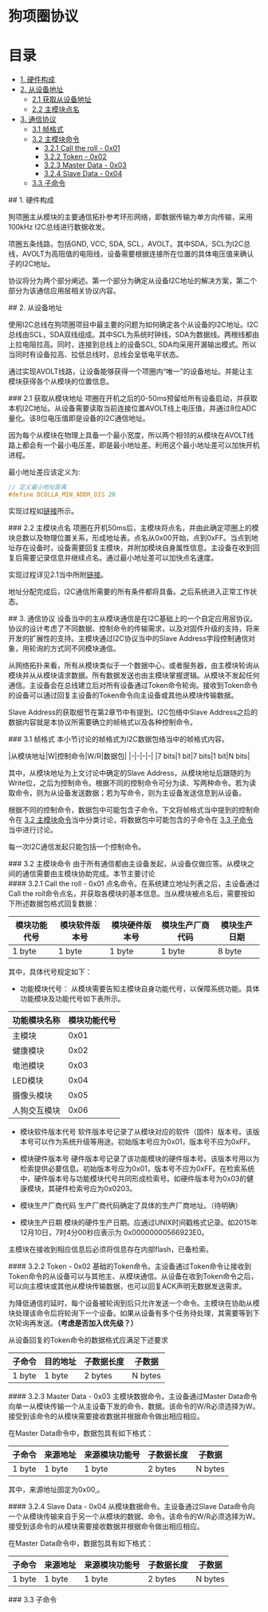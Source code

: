 # 狗项圈协议
# 目录

* [1. 硬件构成](#id-section1)
* [2. 从设备地址](#id-section2)
	* [2.1 获取从设备地址](#id-section3)
	* [2.2 主模块点名](#id-section4)
* [3. 通信协议](#id-section5)
	* [3.1 帧格式](<div id='id-section6'/>)
	* [3.2 主模块命令](<div id='id-section7'/>)
		* [3.2.1 Call the roll - 0x01](<div id='id-section8'/>)
		* [3.2.2 Token - 0x02](<div id='id-section9'/>)
		* [3.2.3 Master Data - 0x03](<div id='id-section10'/>)
		* [3.2.4 Slave Data - 0x04](<div id='id-section11'/>)
	* [3.3 子命令](<div id='id-section12'/>)

<div id='id-section1'/>
## 1. 硬件构成

狗项圈主从模块的主要通信拓扑参考环形网络，即数据传输为单方向传输，采用100kHz I2C总线进行数据收发。

项圈五条线路，包括GND, VCC, SDA, SCL，AVOLT。其中SDA，SCL为I2C总线，AVOLT为高阻值的电阻线，设备需要根据连接所在位置的具体电压值来确认子的I2C地址。

协议将分为两个部分阐述。第一个部分为确定从设备I2C地址的解决方案，第二个部分为该通信应用层相关协议内容。

<div id='id-section2'/>
## 2. 从设备地址

使用I2C总线在狗项圈项目中最主要的问题为如何确定各个从设备的I2C地址。I2C总线由SCL，SDA双线组成。其中SCL为系统时钟线，SDA为数据线。两根线都由上拉电阻拉高。同时，连接到总线上的设备SCL, SDA均采用开漏输出模式。所以当同时有设备拉高、拉低总线时，总线会呈低电平状态。

通过实现AVOLT线路，让设备能够获得一个项圈内“唯一”的设备地址。并能让主模块获得各个从模块的位置信息。

<div id='id-section3'/>
### 2.1 获取从模块地址
项圈在开机之后的0-50ms预留给所有设备启动，并获取本机I2C地址。从设备需要读取当前连接位置AVOLT线上电压值，并通过8位ADC量化。该8位电压值即是设备的I2C通信地址。

因为每个从模块在物理上具备一个最小宽度，所以两个相邻的从模块在AVOLT线路上都会有一个最小电压差，即是最小地址差。利用这个最小地址差可以加快开机进程。

最小地址差应该定义为:
```c++
// 定义最小地址距离
#define DCOLLA_MIN_ADDR_DIS 20
```

实现过程如[链接](https://www.draw.io/#W4c1ef711f6e94fd3!6473)所示。

<div id='id-section4'/>
### 2.2 主模块点名
项圈在开机50ms后，主模块将点名，并由此确定项圈上的模块总数以及物理位置关系，形成地址表。点名从0x00开始，点到0xFF。当点到地址存在设备时，设备需要回复主模块，并附加模块自身属性信息。主设备在收到回复后需要记录信息并继续点名。通过最小地址差可以加快点名速度。

实现过程详见2.1当中所附[链接](https://www.draw.io/#W4c1ef711f6e94fd3!6473)。

地址分配完成后，I2C通信所需要的所有条件都将具备。之后系统进入正常工作状态。

<div id='id-section5'/>
## 3. 通信协议
设备当中的主从模块通信是在I2C基础上的一个自定应用层协议。协议的设计考虑了不同数据、控制命令的传输需求，以及对固件升级的支持，将来开发的扩展性的支持。主模块通过I2C协议当中的Slave Address字段控制通信对象，用轮询的方式同不同模块通信。

从网络拓扑来看，所有从模块类似于一个数据中心，或者服务器，由主模块轮询从模块并从从模块请求数据。所有数据发送也由主模块掌握逻辑。从模块不发起任何通信。主设备会在总线建立后对所有设备通过Token命令轮询。接收到Token命令的设备可以通过回复主设备的Token命令向主设备或其他从模块传输数据。

Slave Address的获取细节在第2章节中有提到。I2C包络中Slave Address之后的数据内容就是本协议所需要确立的帧格式以及各种控制命令。


<div id='id-section6'/>
### 3.1 帧格式
本小节讨论的帧格式为I2C数据包络当中的帧格式内容。


|从模块地址|W|控制命令|W/R|数据包|
|-|-|-|-|
|7 bits|1 bit|7 bits|1 bit|N bits|


其中，从模块地址为上文讨论中确定的Slave Address，从模块地址后跟随的为Write位，之后为控制命令。根据不同的控制命令可分为读、写两种命令。若为读取命令，则为从设备发送数据；若为写命令，则为主设备发送信息到从设备。

根据不同的控制命令，数据包中可能包含子命令。下文将帧格式当中提到的控制命令在 [3.2 主模块命令](<div id='id-section7'/>)当中分类讨论，将数据包中可能包含的子命令在 [3.3 子命令]()当中进行讨论。

每一次I2C通信发起只能包括一个控制命令。

<div id='id-section7'/>
### 3.2 主模块命令
由于所有通信都由主设备发起，从设备仅做应答。从模块之间的通信需要由主模块协助完成。本节主要讨论

<div id='id-section8'/>
#### 3.2.1 Call the roll - 0x01
点名命令。在系统建立地址列表之后，主设备通过Call the roll命令点名，并获取各模块的基本信息。当从模块被点名后，需要按如下所述数据包格式回复数据：


|模块功能代号|模块软件版本号|模块硬件版本号|模块生产厂商代码|模块生产日期|
|-|-|-|-|-|
|1 byte|1 byte|1 byte|1 byte|8 byte|


其中，具体代号规定如下：
* 功能模块代号：
从模块需要告知主模块自身功能代号，以保障系统功能。具体功能模块及功能代号如下表所示。


|功能模块名称|模块功能代号|
|-|-|
|主模块|0x01|
|健康模块|0x02|
|电池模块|0x03|
|LED模块|0x04|
|摄像头模块|0x05|
|人狗交互模块|0x06|


* 模块软件版本代号
软件版本号记录了从模块对应的软件（固件）版本号。该版本号可以作为系统升级等用途。初始版本号应为0x01，版本号不应为0xFF。

* 模块硬件版本号
硬件版本号记录了该功能模块的硬件版本号。该版本号用以为检索提供必要信息。初始版本号应为0x01，版本号不应为0xFF。在检索系统中，硬件版本号与功能模块代号共同形成检索号。如硬件版本号为0x03的健康模块，其硬件检索号应为0x0203。

* 模块生产厂商代码 
生产厂商代码确定了具体的生产厂商地址。（待明确）

* 模块生产日期
模块的硬件生产日期。应通过UNIX时间戳格式记录。如2015年12月10日，7时4分00秒应表示为 0x00000000566923E0。

主模块在接收到相应信息后必须将信息存在内部flash，已备检索。

<div id='id-section9'/>
#### 3.2.2 Token - 0x02
基础的Token命令。主设备通过Token命令让接收到Token命令的从设备可以与其他主、从模块通信。从设备在收到Token命令之后，可以向主模块或其他从模块传输数据，也可以回复ACK声明无数据发送需求。

为降低通信的延时，每个设备被轮询到后只允许发送一个命令。主模块在协助从模块处理该命令后将轮询下一个设备。如果从设备有多个任务待处理，其需要等到下次轮询再发送。**（考虑是否加入优先级？）**

从设备回复的Token命令的数据格式应满足下述要求


|子命令|目的地址|子数据长度|子数据|
|-|-|-|-|
|1 byte|1 byte|2 bytes|N bytes|


<div id='id-section10'/>
#### 3.2.3 Master Data - 0x03
主模块数据命令。主设备通过Master Data命令向单一从模块传输一个从主设备下发的命令、数据。该命令的W/R必须选择为W。接受到该命令的从模块需要接收数据并根据命令做出相应相应。

在Master Data命令中，数据包具有如下格式：


|子命令|来源地址|来源模块功能号|子数据长度|子数据|
|-|-|-|-|-|
|1 byte|1 byte|1 byte|2 bytes|N bytes|


其中，来源地址固定为0x00,。

<div id='id-section11'/>
#### 3.2.4 Slave Data - 0x04
从模块数据命令。主设备通过Slave Data命令向一个从模块传输来自于另一个从模块的数据、命令。该命令的W/R必须选择为W。接受到该命令的从模块需要接收数据并根据命令做出相应相应。

在Master Data命令中，数据包具有如下格式：


|子命令|来源地址|来源模块功能号|子数据长度|子数据|
|-|-|-|-|-|
|1 byte|1 byte|1 byte|2 bytes|N bytes|


<div id='id-section12'/>
### 3.3 子命令
